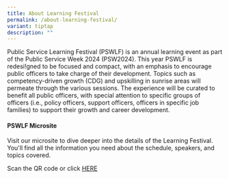 ```yaml
---
title: About Learning Festival
permalink: /about-learning-festival/
variant: tiptap
description: ""
---
```

<p></p>
<p>Public Service Learning Festival (PSWLF) is an annual learning event as
part of the Public Service Week 2024 (PSW2024). This year PSWLF is redesi!gned
to be focused and compact, with an emphasis to encourage public officers
to take charge of their development. Topics such as competency-driven growth
(CDG) and upskilling in sunrise areas will permeate through the various
sessions. The experience will be curated to benefit all public officers,
with special attention to specific groups of officers (i.e., policy officers,
support officers, officers in specific job families) to support their growth
and career development.</p>
<h4>PSWLF Microsite</h4>
<p>Visit our microsite to dive deeper into the details of the Learning Festival.
You'll find all the information you need about the schedule, speakers,
and topics covered.</p>
<p>Scan the QR code or click <a href="https://www.go.gov.sg/pswlf2023" rel="noopener noreferrer nofollow" target="_blank"><u>HERE</u></a>
</p>